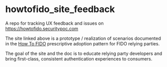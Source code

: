 # howtofido_site_feedback

A repo for tracking UX feedback and issues on https://howtofido.securitypoc.com

The site linked above is a prototype / realization of scenarios documented in the [How To FIDO](https://docs.google.com/document/d/1cYu904oU2KNhyAjZNUiS4Gb_PpDewKpIb8l7xRcGdm0) prescriptive adoption pattern for FIDO relying parties.

The goal of the site and the doc is to educate relying party developers and bring first-class, consistent authentication experiences to consumers.
